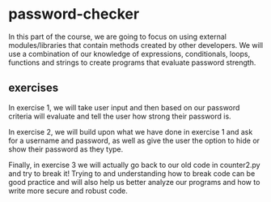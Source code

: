 # password-checker

In this part of the course, we are going to focus on using external modules/libraries that contain methods created by other developers. We will use a combination of our knowledge of expressions, conditionals, loops, functions and strings to create programs that evaluate password strength. 

## exercises
In exercise 1, we will take user input and then based on our password criteria will evaluate and tell the user how strong their password is. 

In exercise 2, we will build upon what we have done in exercise 1 and ask for a username and password, as well as give the user the option to hide or show their password as they type.

Finally, in exercise 3 we will actually go back to our old code in counter2.py and try to break it! Trying to and understanding how to break code can be good practice and will also help us better analyze our programs and how to write more secure and robust code.
